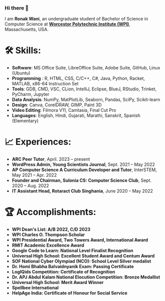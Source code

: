 ### Hi there 👋
I am **Ronak Wani**, an undergraduate student of Bachelor of Science in Computer Science at **[Worcestor Polytechnic Institute (WPI)](https://www.wpi.edu/)**, Massachusetts, USA. 
# 🛠️ Skills:
* **Software**: MS Office Suite, LibreOffice Suite, Adobe Suite, GitHub, Linux (Ubuntu)
* **Programming** : R, HTML, CSS, C/C++, C#, Java, Python, Racket, MATLAB, x86-64 Instruction Set
* **Tools**: GDB, CMD, VSC, CLion, IntelliJ, Eclipse, BlueJ, RStudio, Trinket, PyCharm, Jupyter
* **Data Analysis**: NumPy, MatPlotLib, Seaborn, Pandas, SciPy, Scikit-learn
* **Design**: Canva, CorelDRAW, GIMP, Paint 3D
* **Video Editing**: Filmora V11, Camtasia, Final Cut Pro
* **Languages**: English, Hindi, Gujarati, Marathi, Sanskrit, Spanish (Elementary)
  
# 📈 Experiences:
* **ARC Peer Tutor**, April. 2023 – present
* **WordPress Admin, Young Scientists Journal**, Sept. 2021 – May 2022
* **AP Computer Science A Curriculum Developer and Tutor**, InterSTEM, May 2021 – Apr. 2022
* **Founder and Chairman, Sulonia CS: Computer Science Club**, Sept. 2020 – Aug. 2022
* **IT Assistant Head, Rotaract Club Singhania**, June 2020 – May 2022

# 🏆 Accomplishments:
* **WPI Dean's List: A/B 2022, C/D 2023**
* **WPI Charles O. Thompson Scholar**
* **WPI Presidential Award, Two Towers Award, International Award**
* **RMIT Academic Excellence Award**
* **Google Code to Learn: National Level Finalist Recognition**
* **Universal High School: Excellent Student Award and Centum Award**
* **SOF National Cyber Olympiad (NCO): School Level Silver medalist**
* **Dr. Homi Bhabha Balvaidnyanik Exam: Passing Certificate**
* **LogIQids Competition: Certificate of Recognition**
* **Dr. APJ Abdul Kalam National Elocution Competition: Bronze Medallist**
* **Universal High School: Merit Award Winner**
* **Spellbee International**
* **HelpAge India: Certificate of Honour for Social Service**
